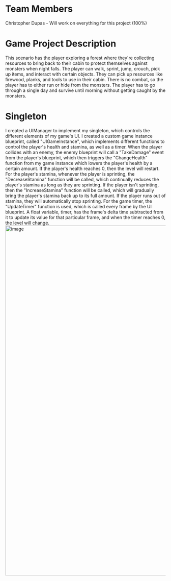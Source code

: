 # Team Members
Christopher Dupas - Will work on everything for this project (100%)
# Game Project Description
This scenario has the player exploring a forest where they're collecting resources to bring back to their cabin to protect themselves against monsters when night falls. The player can walk, sprint, jump, crouch, pick up items, and interact with certain objects. They can pick up resources like firewood, planks, and tools to use in their cabin. There is no combat, so the player has to either run or hide from the monsters. The player has to go through a single day and survive until morning without getting caught by the monsters.
# Singleton
I created a UIManager to implement my singleton, which controls the different elements of my game's UI. I created a custom game instance blueprint, called "UIGameInstance", which implements different functions to control the player's health and stamina, as well as a timer. When the player collides with an enemy, the enemy blueprint will call a "TakeDamage" event from the player's blueprint, which then triggers the "ChangeHealth" function from my game instance which lowers the player's health by a certain amount. If the player's health reaches 0, then the level will restart. For the player's stamina, whenever the player is sprinting, the "DecreaseStamina" function will be called, which continually reduces the player's stamina as long as they are sprinting. If the player isn't sprinting, then the "IncreaseStamina" function will be called, which will gradually bring the player's stamina back up to its full amount. If the player runs out of stamina, they will automatically stop sprinting. For the game timer, the "UpdateTimer" function is used, which is called every frame by the UI blueprint. A float variable, timer, has the frame's delta time subtracted from it to update its value for that particular frame, and when the timer reaches 0, the level will change.
<img width="904" height="1097" alt="image" src="https://github.com/user-attachments/assets/3a422971-92f8-4a82-891e-d8b90084f172" />

